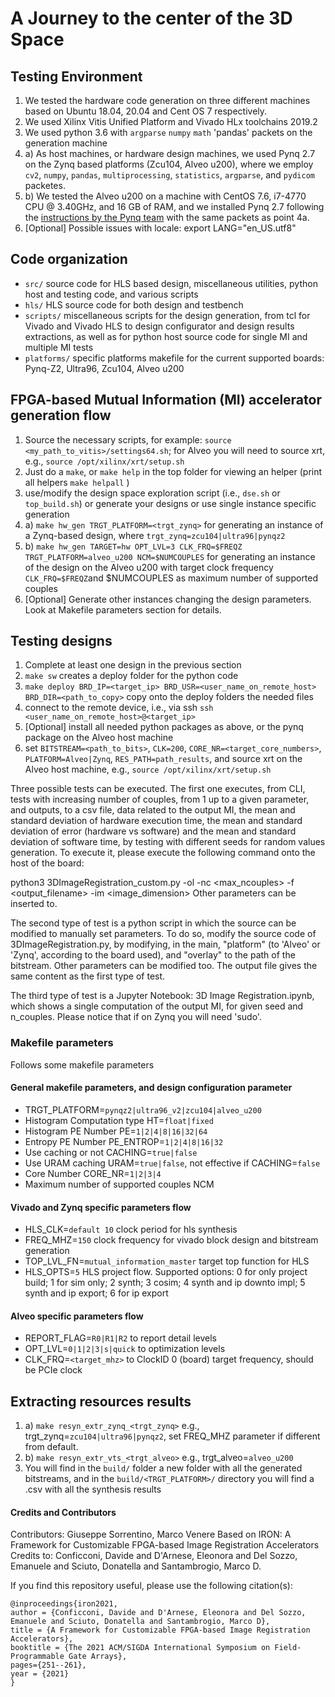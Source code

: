# A Journey to the center of the 3D Space

## Testing Environment
1. We tested the hardware code generation on three different machines based on Ubuntu 18.04, 20.04 and Cent OS 7 respectively.
2. We used Xilinx Vitis Unified Platform and Vivado HLx toolchains 2019.2
3. We used python 3.6 with `argparse` `numpy` `math` 'pandas' packets on the generation machine
4. a) As host machines, or hardware design machines, we used Pynq 2.7 on the Zynq based platforms (Zcu104, Alveo u200), where we employ `cv2`, `numpy`, `pandas`, `multiprocessing`, `statistics`, `argparse`, and `pydicom` packetes.
4. b) We tested the Alveo u200 on a machine with CentOS 7.6, i7-4770 CPU @ 3.40GHz, and 16 GB of RAM, and we installed Pynq 2.7 following the [instructions by the Pynq team](https://pynq.readthedocs.io/en/v2.5.1/getting_started/alveo_getting_started.html) with the same packets as point 4a.
5. [Optional] Possible issues with locale: export LANG="en_US.utf8"

## Code organization
* `src/` source code for HLS based design, miscellaneous utilities, python host and testing code, and various scripts
 * `hls/` HLS source code for both design and testbench
 * `scripts/` miscellaneous scripts for the design generation, from tcl for Vivado and Vivado HLS to design configurator and design results extractions, as well as for python host source code for single MI and multiple MI tests
* `platforms/` specific platforms makefile for the current supported boards: Pynq-Z2, Ultra96, Zcu104, Alveo u200


## FPGA-based Mutual Information (MI) accelerator generation flow

1. Source the necessary scripts, for example: `source <my_path_to_vitis>/settings64.sh`; for Alveo you will need to source xrt, e.g., `source /opt/xilinx/xrt/setup.sh`
2. Just do a `make`, or `make help` in the top folder for viewing an helper (print all helpers  `make helpall` )
3. use/modify the design space exploration script (i.e., `dse.sh` or `top_build.sh`) or generate your designs or use single instance specific generation 
4. a) `make hw_gen TRGT_PLATFORM=<trgt_zynq>` for generating an instance of a Zynq-based design, where `trgt_zynq=zcu104|ultra96|pynqz2`
4. b) `make hw_gen TARGET=hw OPT_LVL=3 CLK_FRQ=$FREQZ TRGT_PLATFORM=alveo_u200 NCM=$NUMCOUPLES` for generating an instance of the design on the Alveo u200 with target clock frequency `CLK_FRQ=$FREQZ`and $NUMCOUPLES as maximum number of supported couples
5. [Optional] Generate other instances changing the design parameters. Look at Makefile parameters section for details.

## Testing designs

1. Complete at least one design in the previous section
2. `make sw` creates a deploy folder for the python code
3. `make deploy BRD_IP=<target_ip> BRD_USR=<user_name_on_remote_host> BRD_DIR=<path_to_copy>` copy onto the deploy folders the needed files
4. connect to the remote device, i.e., via ssh `ssh <user_name_on_remote_host>@<target_ip>`
5. [Optional] install all needed python packages as above, or the pynq package on the Alveo host machine
6. set `BITSTREAM=<path_to_bits>`, `CLK=200`, `CORE_NR=<target_core_numbers>`, `PLATFORM=Alveo|Zynq`, `RES_PATH=path_results`, and source xrt on the Alveo host machine,  e.g., `source /opt/xilinx/xrt/setup.sh`

Three possible tests can be executed. The first one executes, from CLI, tests with increasing number of couples, from 1 up to a given parameter, and outputs, to a csv file, data related to the output MI, the mean and standard deviation of hardware execution time, the mean and standard deviation of error (hardware vs software) and the mean and standard deviation of software time, by testing with different seeds for random values generation. To execute it, please execute the following command onto the host of the board:

python3 3DImageRegistration_custom.py -ol <bitstream filename> -nc <max_ncouples> -f <output_filename> -im <image_dimension>
Other parameters can be inserted to.

The second type of test is a python script in which the source can be modified to manually set parameters. To do so, modify the source code of 3DImageRegistration.py, by modifying, in the main, "platform" (to 'Alveo' or 'Zynq', according to the board used), and "overlay" to the path of the bitstream. Other parameters can be modified too. The output file gives the same content as the first type of test.

The third type of test is a Jupyter Notebook: 3D Image Registration.ipynb, which shows a single computation of the output MI, for given seed and n_couples.
Please notice that if on Zynq you will need 'sudo'.

### Makefile parameters

Follows some makefile parameters

#### General makefile parameters, and design configuration parameter
* TRGT_PLATFORM=`pynqz2|ultra96_v2|zcu104|alveo_u200`
* Histogram Computation type HT=`float|fixed`
* Histogram PE Number PE=`1|2|4|8|16|32|64` 
* Entropy PE Number PE_ENTROP=`1|2|4|8|16|32`
* Use caching or not CACHING=`true|false`
* Use URAM caching URAM=`true|false`, not effective if CACHING=`false`
* Core Number CORE_NR=`1|2|3|4`
* Maximum number of supported couples NCM

#### Vivado and Zynq specific parameters flow
* HLS_CLK=`default 10` clock period for hls synthesis
* FREQ_MHZ=`150` clock frequency for vivado block design and bitstream generation
* TOP_LVL_FN=`mutual_information_master` target top function for HLS
* HLS_OPTS=`5` HLS project flow. Supported options: 0 for only project build; 1 for sim only; 2 synth; 3 cosim; 4 synth and ip downto impl; 5 synth and ip export; 6 for ip export

#### Alveo specific parameters flow
* REPORT_FLAG=`R0|R1|R2` to report detail levels
* OPT_LVL=`0|1|2|3|s|quick` to optimization levels
* CLK_FRQ=`<target_mhz>` to ClockID 0 (board) target frequency, should be PCIe clock

## Extracting resources results

1. a) `make resyn_extr_zynq_<trgt_zynq>` e.g., trgt_zynq=`zcu104|ultra96|pynqz2`, set FREQ_MHZ parameter if different from default.
1. b) `make resyn_extr_vts_<trgt_alveo>` e.g., trgt_alveo=`alveo_u200`
2. You will find in the `build/` folder a new folder with all the generated bitstreams, and in the `build/<TRGT_PLATFORM>/` directory you will find a .csv with all the synthesis results


#### Credits and Contributors

Contributors: Giuseppe Sorrentino, Marco Venere
Based on IRON: A Framework for Customizable FPGA-based Image Registration Accelerators
Credits to: Conficconi, Davide and D'Arnese, Eleonora and Del Sozzo, Emanuele and Sciuto, Donatella and Santambrogio, Marco D.

If you find this repository useful, please use the following citation(s):

```
@inproceedings{iron2021,
author = {Conficconi, Davide and D'Arnese, Eleonora and Del Sozzo, Emanuele and Sciuto, Donatella and Santambrogio, Marco D},
title = {A Framework for Customizable FPGA-based Image Registration Accelerators},
booktitle = {The 2021 ACM/SIGDA International Symposium on Field-Programmable Gate Arrays},
pages={251--261},
year = {2021}
}
```